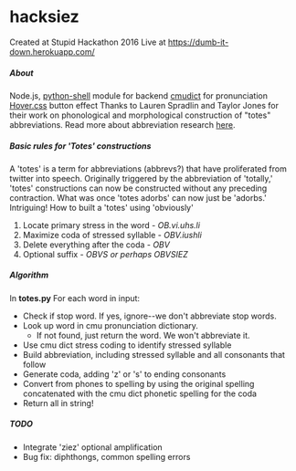 # hacksiez
Created at Stupid Hackathon 2016
Live at https://dumb-it-down.herokuapp.com/

##### About
Node.js, [python-shell](https://github.com/extrabacon/python-shell) module for backend
[cmudict](http://www.speech.cs.cmu.edu/cgi-bin/cmudict)  for pronunciation
[Hover.css](http://ianlunn.github.io/Hover/) button effect
Thanks to Lauren Spradlin and Taylor Jones for their work on phonological and  morphological construction of "totes"  abbreviations. Read more about abbreviation research [here](http://opencuny.org/laurenspradlin/files/2016/01/Totes-LSA-Spradlin-Jones-2016-pdf.pdf).

##### Basic rules for 'Totes' constructions
A 'totes' is a term for abbreviations (abbrevs?) that have proliferated from twitter into speech. Originally triggered by the abbreviation of 'totally,' 'totes' constructions can now be constructed without any preceding contraction. What was once 'totes adorbs' can now just be 'adorbs.' Intriguing!
How to built a 'totes' using 'obviously'
 1. Locate primary stress in the word *- OB.vi.uhs.li*
 2. Maximize coda of stressed syllable *- OBV.iushli*
 3. Delete everything after the coda *- OBV*
 4. Optional suffix *- OBVS or perhaps OBVSIEZ*

##### Algorithm
In **totes.py**
For each word in input:
* Check if stop word. If yes, ignore--we don't abbreviate stop words.
* Look up word in cmu pronunciation dictionary.
  * If not found, just return the word. We won't abbreviate it.
* Use cmu dict stress coding to identify stressed syllable
* Build abbreviation, including stressed syllable and all consonants that follow
* Generate coda, adding 'z' or 's' to ending consonants
* Convert from phones to spelling by using the original spelling concatenated with the cmu dict phonetic spelling for the coda
* Return all in string!

##### TODO
* Integrate 'ziez' optional amplification
* Bug fix: diphthongs, common spelling errors

